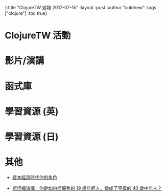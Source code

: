 {:title "ClojureTW 週報 2017-07-15"
:layout :post
:author "coldnew"
:tags  ["clojure"]
:toc true}

# ClojureTW 活動

# 影片/演講

# 函式庫


# 學習資源 (英)

# 學習資源 (日)


# 其他

* [資本經濟時代你的角色](https://chriszheng.science/2017/07/10/Your-role-in-capital-economy/)

* [斯坦福演講：你是如何從優秀的 19 歲年輕人，變成了平庸的 40 歲中年人？](http://36kr.com/p/5083649.html)